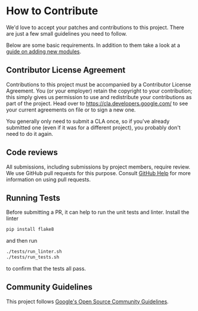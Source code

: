 # How to Contribute

We'd love to accept your patches and contributions to this project. There are
just a few small guidelines you need to follow.

Below are some basic requirements. In addition to them take a look at a
[guide on adding new modules](https://objax.readthedocs.io/en/latest/dev/adding_module.html).

## Contributor License Agreement

Contributions to this project must be accompanied by a Contributor License
Agreement. You (or your employer) retain the copyright to your contribution;
this simply gives us permission to use and redistribute your contributions as
part of the project. Head over to <https://cla.developers.google.com/> to see
your current agreements on file or to sign a new one.

You generally only need to submit a CLA once, so if you've already submitted one
(even if it was for a different project), you probably don't need to do it
again.

## Code reviews

All submissions, including submissions by project members, require review. We
use GitHub pull requests for this purpose. Consult
[GitHub Help](https://help.github.com/articles/about-pull-requests/) for more
information on using pull requests.

## Running Tests

Before submitting a PR, it can help to run the unit tests and linter. Install the linter
```bash
pip install flake8
```

and then run
```bash
./tests/run_linter.sh
./tests/run_tests.sh
```
to confirm that the tests all pass.

## Community Guidelines

This project follows [Google's Open Source Community
Guidelines](https://opensource.google.com/conduct/).
